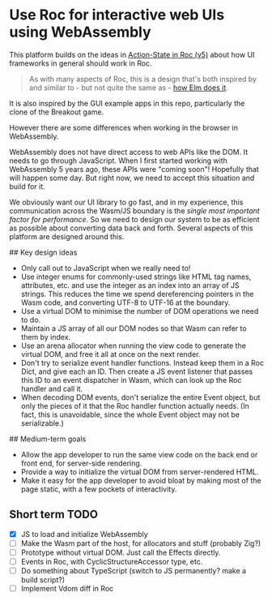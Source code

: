 # Use Roc for interactive web UIs using WebAssembly

This platform builds on the ideas in [Action-State in Roc (v5)](https://docs.google.com/document/d/16qY4NGVOHu8mvInVD-ddTajZYSsFvFBvQON_hmyHGfo/edit) about how UI frameworks in general should work in Roc.

> As with many aspects of Roc, this is a design that's both inspired by and similar to - but not quite the same as - [how Elm does it](https://guide.elm-lang.org/architecture/).

It is also inspired by the GUI example apps in this repo, particularly the clone of the Breakout game.

However there are some differences when working in the browser in WebAssembly.

WebAssembly does not have direct access to web APIs like the DOM. It needs to go through JavaScript. When I first started working with WebAssembly 5 years ago, these APIs were "coming soon"! Hopefully that will happen some day. But right now, we need to accept this situation and build for it.

We obviously want our UI library to go fast, and in my experience, this communication across the Wasm/JS boundary is the _single most important factor for performance_. So we need to design our system to be as efficient as possible about converting data back and forth. Several aspects of this platform are designed around this.

## Key design ideas
- Only call out to JavaScript when we really need to!
- Use integer enums for commonly-used strings like HTML tag names, attributes, etc. and use the integer as an index into an array of JS strings. This reduces the time we spend dereferencing pointers in the Wasm code, and converting UTF-8 to UTF-16 at the boundary.
- Use a virtual DOM to minimise the number of DOM operations we need to do.
- Maintain a JS array of all our DOM nodes so that Wasm can refer to them by index.
- Use an arena allocator when running the view code to generate the virtual DOM, and free it all at once on the next render.
- Don't try to serialize event handler functions. Instead keep them in a Roc Dict, and give each an ID. Then create a JS event listener that passes this ID to an event dispatcher in Wasm, which can look up the Roc handler and call it.
- When decoding DOM events, don't serialize the entire Event object, but only the pieces of it that the Roc handler function actually needs. (In fact, this is unavoidable, since the whole Event object may not be serializable.)

## Medium-term goals
- Allow the app developer to run the same view code on the back end or front end, for server-side rendering.
- Provide a way to initialize the virtual DOM from server-rendered HTML.
- Make it easy for the app developer to avoid bloat by making most of the page static, with a few pockets of interactivity.

## Short term TODO
- [x] JS to load and initialize WebAssembly
- [ ] Make the Wasm part of the host, for allocators and stuff (probably Zig?)
- [ ] Prototype without virtual DOM. Just call the Effects directly.
- [ ] Events in Roc, with CyclicStructureAccessor type, etc.
- [ ] Do something about TypeScript (switch to JS permanently? make a build script?)
- [ ] Implement Vdom diff in Roc
